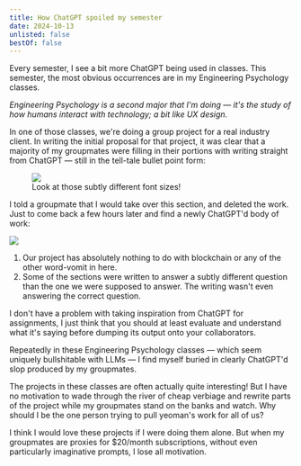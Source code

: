 ```yaml
---
title: How ChatGPT spoiled my semester
date: 2024-10-13
unlisted: false
bestOf: false
---
```


Every semester, I see a bit more ChatGPT being used in classes. This semester, the most obvious occurrences are in my Engineering Psychology classes.

_Engineering Psychology is a second major that I'm doing — it's the study of how humans interact with technology; a bit like UX design._

In one of those classes, we're doing a group project for a real industry client. In writing the initial proposal for that project, it was clear that a majority of my groupmates were filling in their portions with writing straight from ChatGPT — still in the tell-tale bullet point form:

<figure>
  <img src="/posts/chatgpt-semester/chatgpt1.png" />
  <figcaption>Look at those subtly different font sizes!</figcaption>
</figure>

I told a groupmate that I would take over this section, and deleted the work. Just to come back a few hours later and find a newly ChatGPT'd body of work:

![](/posts/chatgpt-semester/chatgpt2.png)

1. Our project has absolutely nothing to do with blockchain or any of the other word-vomit in here.
2. Some of the sections were written to answer a subtly different question than the one we were supposed to answer. The writing wasn't even answering the correct question.

I don't have a problem with taking inspiration from ChatGPT for assignments, I just think that you should at least evaluate and understand what it's saying before dumping its output onto your collaborators.

Repeatedly in these Engineering Psychology classes — which seem uniquely bullshitable with LLMs — I find myself buried in clearly ChatGPT'd slop produced by my groupmates.

The projects in these classes are often actually quite interesting! But I have no motivation to wade through the river of cheap verbiage and rewrite parts of the project while my groupmates stand on the banks and watch. Why should I be the one person trying to pull yeoman's work for all of us?

I think I would love these projects if I were doing them alone. But when my groupmates are proxies for $20/month subscriptions, without even particularly imaginative prompts, I lose all motivation.
